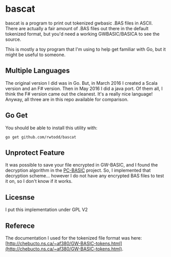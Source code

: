 # bascat

bascat is a program to print out tokenized gwbasic .BAS files in ASCII.  There are 
actually a fair amount of .BAS files out there in the default tokenized format, 
but you'd need a working GWBASIC/BASICA to see the source.

This is mostly a toy program that I'm using to help get familiar with
Go, but it might be useful to someone.  

## Multiple Languages

The original version I did was in Go.  But, in March 2016 I 
created a Scala version and an F# version.  Then in May 2016 I did a java port.  Of them all,
I think the F# version came out the cleanest.  It's a really
nice language!  Anyway, all three are in this repo available
for comparison.

## Go Get

You should be able to install this utility with:

    go get github.com/rwtodd/bascat


## Unprotect Feature

It was possible to save your file encrypted in GW-BASIC, and I found the decryption
algorithm in the [PC-BASIC](http://sourceforge.net/p/pcbasic/wiki/Home/) project. So,
I implemented that decryption scheme... however I do not have any encrypted BAS files
to test it on, so I don't know if it works.


## Licesnse

I put this implementation under GPL V2

## Referece

The documentation I used for the tokenized file format was
here: [http://chebucto.ns.ca/~af380/GW-BASIC-tokens.html](http://chebucto.ns.ca/~af380/GW-BASIC-tokens.html).

